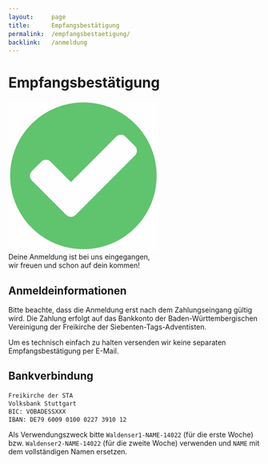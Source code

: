 ```yaml
---
layout:     page
title:      Empfangsbestätigung
permalink:  /empfangsbestaetigung/
backlink:   /anmeldung
---
```


# Empfangs&shy;bestätigung


<div class="o-flag u-margin-bottom">
    <div class="o-flag__img"><img style="opacity: .8" src="/assets/img/check.svg" alt=""></div>
    <div class="o-flag__body u-text-large">Deine Anmeldung ist bei uns eingegangen,<br>wir freuen und schon auf dein kommen!</div>
</div>

## Anmelde&shy;informationen

Bitte beachte, dass die Anmeldung erst nach dem Zahlungseingang gültig wird. Die Zahlung erfolgt auf das Bankkonto der Baden-Württembergischen Vereinigung der Freikirche der Siebenten-Tags-Adventisten.

Um es technisch einfach zu halten versenden wir keine separaten Empfangsbestätigung per E-Mail.

## Bankverbindung

    Freikirche der STA
    Volksbank Stuttgart
    BIC: VOBADESSXXX
    IBAN: DE79 6009 0100 0227 3910 12

Als Verwendungszweck bitte ```Waldenser1-NAME-14022``` (für die erste Woche) bzw. ```Waldenser2-NAME-14022``` (für die zweite Woche) verwenden und ```NAME``` mit dem vollständigen Namen ersetzen.

